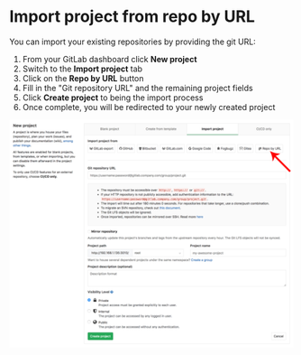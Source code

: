 # Import project from repo by URL

You can import your existing repositories by providing the git URL:

1. From your GitLab dashboard click **New project**
1. Switch to the **Import project** tab
1. Click on the **Repo by URL** button
1. Fill in the "Git repository URL" and the remaining project fields
1. Click **Create project** to being the import process
1. Once complete, you will be redirected to your newly created project

![Import project by repo URL](img/import_projects_from_repo_url.png)
